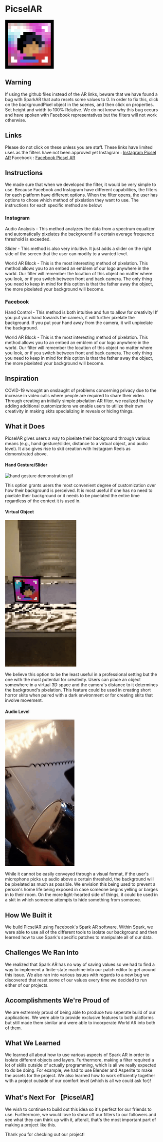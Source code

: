 ﻿# PicselAR
![picselAR logo](https://github.com/ArmaanLala/Picsel/blob/master/media/logo.png)

## Warning
If using the github files instead of the AR links, beware that we have found a bug with SparkAR that auto resets some values to 0. In order to fix this, click on the backgroundPixel object in the scenes, and then click on properties. Set height and width to 100% Relative. We do not know why this bug occurs and have spoken with Facebook representatives but the filters will not work otherwise.

## Links
Please do not click on these unless you are staff. These links have limited uses as the filters have not been approved yet
Instagram : [Instagram Picsel AR](https://www.instagram.com/ar/348993453109146/?ch=Mjk4YmE5NWMwYTgyOTI5NGY1NTdlYzYyZTUwNjVkZGM%3D)
Facebook : [Facebook Picsel AR](https://www.facebook.com/fbcameraeffects/testit/724031258189625/NTJjNjllZDQ5OTZjMWE3ZjIzM2JiNmUzMTQ0M2MwZmI=/)

## Instructions
We made sure that when we developed the filter, it would be very simple to use. Because Facebook and Instagram have different capabilities, the filters for each platform have different options. When the filter opens, the user has options to chose which method of pixelation they want to use. The instructions for each specific method are below:

### Instagram
Audio Analysis - This method analyzes the data from a spectrum equalizer and automatically pixelates the background if a certain average frequence threshold is exceeded.

Slider - This method is also very intuitive. It just adds a slider on the right side of the screen that the user can modify to a wanted level.

World AR Block - This is the most interesting method of pixelation. This method allows you to an embed an emblem of our logo anywhere in the world. Our filter will remember the location of this object no matter where you look, or if you switch between front and back camera. The only thing you need to keep in mind for this option is that the father away the object, the more pixelated your background will become. 

### Facebook 
Hand Control - This method is both intuitive and fun to allow for creativity! If you put your hand towards the camera, it will further pixelate the background. If you put your hand away from the camera, it will unpixelate the background.
 
World AR Block - This is the most interesting method of pixelation. This method allows you to an embed an emblem of our logo anywhere in the world. Our filter will remember the location of this object no matter where you look, or if you switch between front and back camera. The only thing you need to keep in mind for this option is that the father away the object, the more pixelated your background will become. 


## Inspiration
COVID-19 wrought an onslaught of problems concerning privacy due to the increase in video calls where people are required to share their video. Through creating an initially simple pixelation AR filter, we realized that by adding additional customizations we enable users to utilize their own creativity in making skits specializing in reveals or hiding things.

## What it Does
PicselAR gives users a way to pixelate their background through various means (e.g., hand gesture/slider, distance to a virtual object, and audio level). It also gives rise to skit creation with Instagram Reels as demonstrated above.

#### Hand Gesture/Slider
![hand gesture demonstration gif](https://github.com/ArmaanLala/Picsel/blob/master/media/hand-gesture.gif)

This option grants users the most convenient degree of customization over how their background is perceived. It is most useful if one has no need to pixelate their background or it needs to be pixelated the entire time regardless of the context it is used in.

#### Virtual Object
![virtual object demonstration gif](https://github.com/ArmaanLala/Picsel/blob/master/media/block-effect.gif)

We believe this option to be the least useful in a professional setting but the one with the most potential for creativity. Users can place an object somewhere in a virtual 3D space and the camera's distance to it determines the background's pixelation. This feature could be used in creating short horror skits when paired with a dark environment or for creating skits that involve movement.

#### Audio Level
![audio level demonstration gif](https://github.com/ArmaanLala/Picsel/blob/master/media/sound.gif)

While it cannot be easily conveyed through a visual format, if the user's microphone picks up audio above a certain threshold, the background will be pixelated as much as possible. We envision this being used to prevent a person's home life being exposed in case someone begins yelling or barges in to their room. On the more light-hearted side of things, it could be used in a skit in which someone attempts to hide something from someone.

## How We Built it
We build PicselAR using Facebook's Spark AR software. Within Spark, we were able to use all of the different tools to isolate our background and then learned how to use Spark's specific patches to manipulate all of our data.

## Challenges We Ran Into
We realized that Spark AR has no way of saving values so we had to find a way to implement a finite-state machine into our patch editor to get around this issue. We also ran into various issues with regards to a new bug we discovered that reset some of our values every time we decided to run either of our projects.

## Accomplishments We're Proud of
We are extremely proud of being able to produce two seperate build of our applications. We were able to provide exclusive features to both platforms but still made them similar and were able to incorperate World AR into both of them.

## What We Learned
We learned all about how to use various aspects of Spark AR in order to isolate different objects and layers. Furthermore, making a filter required a lot of skills outside of actually programming, which is all we really expected to do be doing. For example, we had to use Blender and Asperite to make the assets for the project. We also learned how to work efficiently together with a project outside of our comfort level (which is all we could ask for)!

## What's Next For 【PicselAR】
We wish to continue to build out this idea so it's perfect for our friends to use. Furthermore, we would love to show off our filters to our followers and see what they can think up with it, afterall, that's the most important part of making a project like this.

Thank you for checking out our project!

